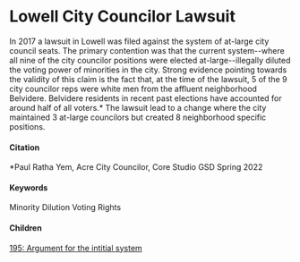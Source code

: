 # Lowell City Councilor Lawsuit

In 2017 a lawsuit in Lowell was filed against the system of at-large city council seats. The primary contention was that the current system--where all nine of the city councilor positions were elected at-large--illegally diluted the voting power of minorities in the city. Strong evidence pointing towards the validity of this claim is the fact that, at the time of the lawsuit, 5 of the 9 city councilor reps were white men from the affluent neighborhood Belvidere. Belvidere residents in recent past elections have accounted for around half of all voters.* The lawsuit lead to a change where the city maintained 3 at-large councilors but created 8 neighborhood specific positions. 



#### Citation
*Paul Ratha Yem, Acre City Councilor, Core Studio GSD Spring 2022

#### Keywords

Minority Dilution
Voting Rights

#### Children
[195: Argument for the intitial system](195_Defense_of_at-large_city_councilor_positons.md)
